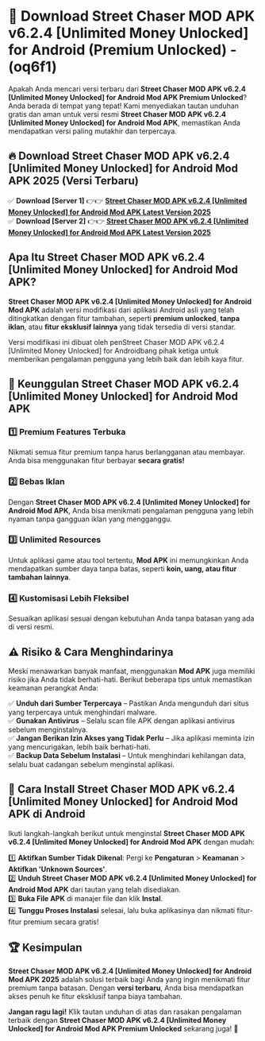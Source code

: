 

# 🎯 Download Street Chaser MOD APK v6.2.4 [Unlimited Money Unlocked] for Android (Premium Unlocked) -  (oq6f1) 

Apakah Anda mencari versi terbaru dari **Street Chaser MOD APK v6.2.4 [Unlimited Money Unlocked] for Android Mod APK Premium Unlocked**? Anda berada di tempat yang tepat! Kami menyediakan tautan unduhan gratis dan aman untuk versi resmi **Street Chaser MOD APK v6.2.4 [Unlimited Money Unlocked] for Android Mod APK**, memastikan Anda mendapatkan versi paling mutakhir dan terpercaya.

## 🔥 Download Street Chaser MOD APK v6.2.4 [Unlimited Money Unlocked] for Android Mod APK 2025 (Versi Terbaru)

✅ **Download [Server 1]** 👉👉 [**Street Chaser MOD APK v6.2.4 [Unlimited Money Unlocked] for Android Mod APK Latest Version 2025**](https://apkcomod.com?title=Street_Chaser_MOD_APK_v6.2.4_[Unlimited_Money_Unlocked]_for_Android)  
✅ **Download [Server 2]** 👉👉 [**Street Chaser MOD APK v6.2.4 [Unlimited Money Unlocked] for Android Mod APK Latest Version 2025**](https://apkcomod.com?title=Street_Chaser_MOD_APK_v6.2.4_[Unlimited_Money_Unlocked]_for_Android)  

## Apa Itu Street Chaser MOD APK v6.2.4 [Unlimited Money Unlocked] for Android Mod APK?

**Street Chaser MOD APK v6.2.4 [Unlimited Money Unlocked] for Android Mod APK** adalah versi modifikasi dari aplikasi Android asli yang telah ditingkatkan dengan fitur tambahan, seperti **premium unlocked**, **tanpa iklan**, atau **fitur eksklusif lainnya** yang tidak tersedia di versi standar.

Versi modifikasi ini dibuat oleh penStreet Chaser MOD APK v6.2.4 [Unlimited Money Unlocked] for Androidbang pihak ketiga untuk memberikan pengalaman pengguna yang lebih baik dan lebih kaya fitur.

## 🎯 Keunggulan Street Chaser MOD APK v6.2.4 [Unlimited Money Unlocked] for Android Mod APK

### 1️⃣ Premium Features Terbuka
Nikmati semua fitur premium tanpa harus berlangganan atau membayar. Anda bisa menggunakan fitur berbayar **secara gratis!**

### 2️⃣ Bebas Iklan
Dengan **Street Chaser MOD APK v6.2.4 [Unlimited Money Unlocked] for Android Mod APK**, Anda bisa menikmati pengalaman pengguna yang lebih nyaman tanpa gangguan iklan yang mengganggu.

### 3️⃣ Unlimited Resources
Untuk aplikasi game atau tool tertentu, **Mod APK** ini memungkinkan Anda mendapatkan sumber daya tanpa batas, seperti **koin, uang, atau fitur tambahan lainnya**.

### 4️⃣ Kustomisasi Lebih Fleksibel
Sesuaikan aplikasi sesuai dengan kebutuhan Anda tanpa batasan yang ada di versi resmi.

## ⚠️ Risiko & Cara Menghindarinya

Meski menawarkan banyak manfaat, menggunakan **Mod APK** juga memiliki risiko jika Anda tidak berhati-hati. Berikut beberapa tips untuk memastikan keamanan perangkat Anda:

✅ **Unduh dari Sumber Terpercaya** – Pastikan Anda mengunduh dari situs yang terpercaya untuk menghindari malware.  
✅ **Gunakan Antivirus** – Selalu scan file APK dengan aplikasi antivirus sebelum menginstalnya.  
✅ **Jangan Berikan Izin Akses yang Tidak Perlu** – Jika aplikasi meminta izin yang mencurigakan, lebih baik berhati-hati.  
✅ **Backup Data Sebelum Instalasi** – Untuk menghindari kehilangan data, selalu buat cadangan sebelum menginstal aplikasi.

## 📌 Cara Install Street Chaser MOD APK v6.2.4 [Unlimited Money Unlocked] for Android Mod APK di Android

Ikuti langkah-langkah berikut untuk menginstal **Street Chaser MOD APK v6.2.4 [Unlimited Money Unlocked] for Android Mod APK** dengan mudah:

1️⃣ **Aktifkan Sumber Tidak Dikenal**: Pergi ke **Pengaturan** > **Keamanan** > **Aktifkan 'Unknown Sources'**.  
2️⃣ **Unduh Street Chaser MOD APK v6.2.4 [Unlimited Money Unlocked] for Android Mod APK** dari tautan yang telah disediakan.  
3️⃣ **Buka File APK** di manajer file dan klik **Instal**.  
4️⃣ **Tunggu Proses Instalasi** selesai, lalu buka aplikasinya dan nikmati fitur-fitur premium secara gratis!

## 🏆 Kesimpulan

**Street Chaser MOD APK v6.2.4 [Unlimited Money Unlocked] for Android Mod APK 2025** adalah solusi terbaik bagi Anda yang ingin menikmati fitur premium tanpa batasan. Dengan **versi terbaru**, Anda bisa mendapatkan akses penuh ke fitur eksklusif tanpa biaya tambahan.

**Jangan ragu lagi!** Klik tautan unduhan di atas dan rasakan pengalaman terbaik dengan **Street Chaser MOD APK v6.2.4 [Unlimited Money Unlocked] for Android Mod APK Premium Unlocked** sekarang juga! 🚀

